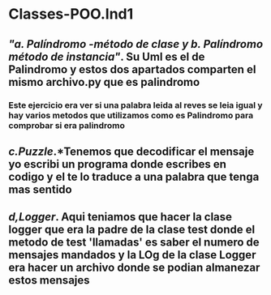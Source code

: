# Classes-POO.Ind1

## *"a. Palíndromo -método de clase y  b. Palíndromo método de instancia"*. Su Uml es el de Palindromo y estos dos apartados comparten el mismo archivo.py que es palindromo
### Este ejercicio era ver si una palabra leida al reves se leia igual y hay varios metodos que utilizamos como es Palindromo para comprobar si era palindromo
## *c.Puzzle*.***Tenemos que decodificar el mensaje yo escribi un programa donde escribes en codigo y el te lo traduce a una palabra que tenga mas sentido**
## *d,Logger*. Aqui teniamos que hacer la clase logger que era la padre de la clase test donde el metodo de test 'llamadas' es saber el numero de mensajes mandados y la LOg de la clase Logger era hacer un archivo donde se podian almanezar estos mensajes

